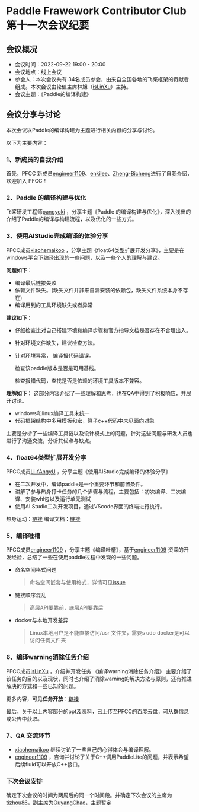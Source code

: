 # Paddle Frawework Contributor Club 第十一次会议纪要

## 会议概况

- 会议时间：2022-09-22 19:00 - 20:00
- 会议地点：线上会议
- 参会人：本次会议共有 34名成员参会，由来自全国各地的飞桨框架的贡献者组成。本次会议由轮值主席林旭（[isLinXu](https://github.com/isLinXu)）主持。
- 会议主题：《Paddle的编译构建》



## 会议分享与讨论

本次会议以Paddle的编译构建为主题进行相关内容的分享与讨论。

以下为主要内容：

### 1、新成员的自我介绍

首先，PFCC 新成员[engineer1109](https://github.com/engineer1109)、[enkilee](https://github.com/enkilee)、[Zheng-Bicheng](https://github.com/Zheng-Bicheng)进行了自我介绍，欢迎加入 PFCC！

### 2、Paddle 的编译构建与优化

飞桨研发工程师[pangyoki](https://github.com/pangyoki) ，分享主题《Paddle 的编译构建与优化》，深入浅出的介绍了Paddle的编译与构建流程，以及优化的一些方式。


### 3、使用AIStudio完成编译的体验分享

PFCC成员[xiaohemaikoo](https://github.com/xiaohemaikoo) ，分享主题《float64类型扩展开发分享》，主要是在windows平台下编译出现的一些问题，以及一些个人的理解与建议。

**问题如下**：

- 编译最后链接失败
- 依赖文件缺失。(缺失文件并非来自漏安装的依赖包，缺失文件系统本身不存在)
- 编译用到的工具环境缺失或者异常

**建议如下**：

- 仔细检查比对自己搭建环境和编译步骤和官方指导文档是否存在不合理出入。

- 针对环境文件缺失，建议检查方法。

- 针对环境异常， 编译报代码错误。

    检查该paddle版本是否是可用基线。

    检查报错代码，查找是否是依赖的环境工具版本不兼容。

**理解如下**：
这部分内容介绍了一些理解和思考，也在QA中得到了积极响应，并展开讨论。

- windows和linux编译工具未统一
- 代码框架结构中多用模板和宏，算子c++代码中未见面向对象

主要是分析了一些编译工具链以及设计模式上的问题，针对这些问题与研发人员也进行了沟通交流，分析其优点与缺点。



### 4、float64类型扩展开发分享

PFCC成员[Li-fAngyU](https://github.com/Li-fAngyU) ，分享主题《使用AIStudio完成编译的体验分享》

- 在二次开发中，编译paddle是一个重要环节和前置条件。
- 讲解了参与热身打卡任务的几个步骤与流程，主要包括：初次编译、二次编译、安装whl包以及运行单元测试
- 使用AI Studio二次开发项目，通过VScode界面的终端进行执行。

热身运动：[链接](https://www.paddlepaddle.org.cn/contributionguide?docPath=hackathon_warming_up_cn)
编译文档：[链接](https://www.paddlepaddle.org.cn/documentation/docs/zh/develop/install/compile/linux-compile.html)

### 5、编译吐槽

PFCC成员[engineer1109](https://github.com/engineer1109) ，分享主题《编译吐槽》，基于[engineer1109](https://github.com/engineer1109) 资深的开发经验，总结了一些在使用paddle过程中发现的一些问题。

- 命名空间格式问题

  > 命名空间嵌套与使用格式，详情可见[issue](https://github.com/PaddlePaddle/Paddle/issues/4588)

- 链接顺序混乱

  > 高层API要靠前，底层API要靠后

- docker与本地开发差异

  > Linux本地用户是不能直接访问/usr 文件夹，需要s udo
  > docker是可以访问任何文件夹

  

### 6、编译warning消除任务介绍

PFCC成员[isLinXu](https://github.com/isLinXu) ，介绍并开发任务 《编译warning消除任务介绍》
主要介绍了该任务的目的以及现状，同时也介绍了消除warning的解决方法与原则，还有推进解决的方式和一些已知的问题。

更多内容，可见**任务开放**：[链接](https://github.com/PaddlePaddle/community/blob/master/pfcc/call-for-contributions/code_style_compiler_warning.md)


最后，关于以上内容部分的ppt及资料，已上传至PFCC的百度云盘，可从群信息或公告中获取。

### 7、QA 交流环节

- [xiaohemaikoo](https://github.com/xiaohemaikoo) 继续讨论了一些自己的心得体会与编译理解。
- [engineer1109](https://github.com/engineer1109) ，咨询并讨论了关于C++调用PaddleLite的问题，并表示希望后续fluid可以开放C++接口。

### 下次会议安排

确定下次会议的时间为两周后的同一个时间段。并确定下次会议的主席为[tizhou86](https://github.com/tizhou86)，副主席为[OuyangChao](https://github.com/OuyangChao)，主题暂定

